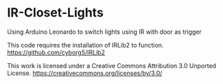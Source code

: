 # IR-Closet-Lights
Using Arduino Leonardo to switch lights using IR with door as trigger

This code requires the installation of IRLib2 to function.
https://github.com/cyborg5/IRLib2

This work is licensed under a Creative Commons Attribution 3.0 Unported License.
https://creativecommons.org/licenses/by/3.0/
